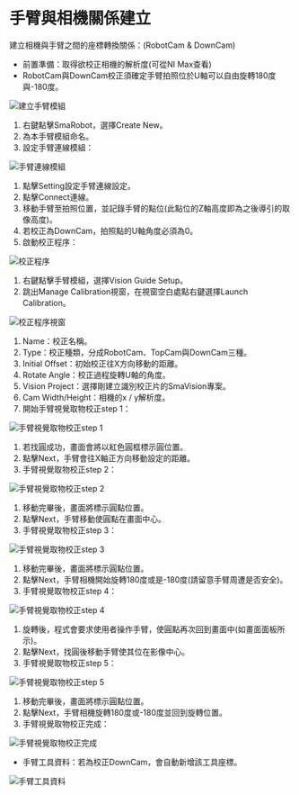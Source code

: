 # 手臂與相機關係建立

建立相機與手臂之間的座標轉換關係：\(RobotCam & DownCam\)

* 前置準備：取得欲校正相機的解析度\(可從NI Max查看\)
* RobotCam與DownCam校正須確定手臂拍照位於U軸可以自由旋轉180度與-180度。

![&#x5EFA;&#x7ACB;&#x624B;&#x81C2;&#x6A21;&#x7D44;](../../../../.gitbook/assets/jian-li-shou-bi-mo-zu.jpg)

1. 右鍵點擊SmaRobot，選擇Create New。
2. 為本手臂模組命名。
3. 設定手臂連線模組：

![&#x624B;&#x81C2;&#x9023;&#x7DDA;&#x6A21;&#x7D44;](../../../../.gitbook/assets/she-ding-shou-bi-lian-xian-mo-zu.jpg)

1. 點擊Setting設定手臂連線設定。
2. 點擊Connect連線。
3. 移動手臂至拍照位置，並記錄手臂的點位\(此點位的Z軸高度即為之後導引的取像高度\)。
4. 若校正為DownCam，拍照點的U軸角度必須為0。
5. 啟動校正程序：

![&#x6821;&#x6B63;&#x7A0B;&#x5E8F;](../../../../.gitbook/assets/qi-dong-xiao-zheng-cheng-xu.jpg)

1. 右鍵點擊手臂模組，選擇Vision Guide Setup。
2. 跳出Manage Calibration視窗，在視窗空白處點右鍵選擇Launch Calibration。

![&#x6821;&#x6B63;&#x7A0B;&#x5E8F;&#x8996;&#x7A97;](../../../../.gitbook/assets/xiao-zheng-cheng-xu-shi-chuang-jie-shao.jpg)

1. Name：校正名稱。
2. Type：校正種類，分成RobotCam、TopCam與DownCam三種。
3. Initial Offset：初始校正往X方向移動的距離。
4. Rotate Angle：校正過程旋轉U軸的角度。
5. Vision Project：選擇剛建立識別校正片的SmaVision專案。
6. Cam Width/Height：相機的x / y解析度。
7. 開始手臂視覺取物校正step 1：

![&#x624B;&#x81C2;&#x8996;&#x89BA;&#x53D6;&#x7269;&#x6821;&#x6B63;step 1](../../../../.gitbook/assets/shou-bi-qu-wu-xiao-zheng-1.jpg)

1. 若找圓成功，畫面會將以紅色圓框標示圓位置。
2. 點擊Next，手臂會往X軸正方向移動設定的距離。
3. 手臂視覺取物校正step 2：

![&#x624B;&#x81C2;&#x8996;&#x89BA;&#x53D6;&#x7269;&#x6821;&#x6B63;step 2](../../../../.gitbook/assets/shou-bi-qu-wu-xiao-zheng-2.jpg)

1. 移動完畢後，畫面將標示圓點位置。
2. 點擊Next，手臂移動使圓點在畫面中心。
3. 手臂視覺取物校正step 3：

![&#x624B;&#x81C2;&#x8996;&#x89BA;&#x53D6;&#x7269;&#x6821;&#x6B63;step 3](../../../../.gitbook/assets/shou-bi-qu-wu-xiao-zheng-3.png)

1. 移動完畢後，畫面將標示圓點位置。
2. 點擊Next，手臂相機開始旋轉180度或是-180度\(請留意手臂周遭是否安全\)。
3. 手臂視覺取物校正step 4：

![&#x624B;&#x81C2;&#x8996;&#x89BA;&#x53D6;&#x7269;&#x6821;&#x6B63;step 4](../../../../.gitbook/assets/shou-bi-qu-wu-xiao-zheng-4.jpg)

1. 旋轉後，程式會要求使用者操作手臂，使圓點再次回到畫面中\(如畫面面板所示\)。
2. 點擊Next，找圓後移動手臂使其位在影像中心。
3. 手臂視覺取物校正step 5：

![&#x624B;&#x81C2;&#x8996;&#x89BA;&#x53D6;&#x7269;&#x6821;&#x6B63;step 5](../../../../.gitbook/assets/shou-bi-qu-wu-xiao-zheng-5.jpg)

1. 移動完畢後，畫面將標示圓點位置。
2. 點擊Next，手臂相機旋轉180度或-180度並回到旋轉位置。
3. 手臂視覺取物校正完成：

![&#x624B;&#x81C2;&#x8996;&#x89BA;&#x53D6;&#x7269;&#x6821;&#x6B63;&#x5B8C;&#x6210;](../../../../.gitbook/assets/shou-bi-qu-wu-xiao-zheng-6.jpg)

* 手臂工具資料：若為校正DownCam，會自動新增該工具座標。

![&#x624B;&#x81C2;&#x5DE5;&#x5177;&#x8CC7;&#x6599;](../../../../.gitbook/assets/downcam-shou-bi-gong-ju-zi-liao.jpg)

